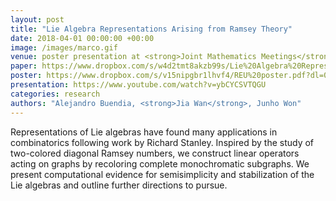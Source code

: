 ```yaml
---
layout: post
title: "Lie Algebra Representations Arising from Ramsey Theory"
date: 2018-04-01 00:00:00 +00:00
image: /images/marco.gif
venue: poster presentation at <strong>Joint Mathematics Meetings</strong> by Mathematical Association of America
paper: https://www.dropbox.com/s/w4d2tmt8akzb99s/Lie%20Algebra%20Representations%20Arising%20from%20Ramsey%20Theory.pdf?dl=0
poster: https://www.dropbox.com/s/v15nipgbr1lhvf4/REU%20poster.pdf?dl=0
presentation: https://www.youtube.com/watch?v=ybCYCSVTQGU
categories: research
authors: "Alejandro Buendia, <strong>Jia Wan</strong>, Junho Won"
---
```

Representations of Lie algebras have found many applications in combinatorics following work by Richard Stanley. Inspired by the study of two-colored diagonal Ramsey numbers, we construct linear operators acting on graphs by recoloring complete monochromatic subgraphs. We present computational evidence for semisimplicity and stabilization of the Lie algebras and outline further directions to pursue.
